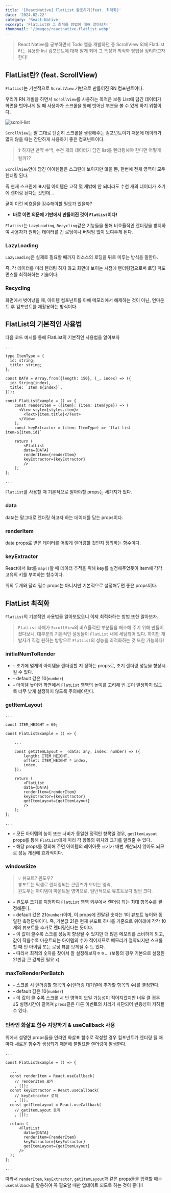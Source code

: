 ```yaml
---
title: '[ReactNative] FlatList 활용하기(feat. 최적화)'
date: '2024.02.22'
category: 'React-Native'
excerpt: 'FlatList와 그 최적화 방법에 대해 알아보자!'
thumbnail: '/images/reactnative-flatlist.webp'
---
```


> React Native를 공부하면서 Todo 앱을 개발하던 중 ScrollView 외에 FlatList라는 유용한 list 컴포넌트에 대해 알게 되어 그 특징과 최적화 방법을 정리하고자 한다!

## **FlatList란? (feat. ScrollView)**

`FlatList`는 기본적으로 `ScrollView` 기반으로 만들어진 RN 컴포넌트이다.

우리가 RN 개발을 하면서 `ScrollView`를 사용하는 목적은 보통 List에 담긴 데이터가 화면을 벗어나게 될 때 사용자가 스크롤을 통해 벗어난 부분을 볼 수 있게 하기 위함이다.

![scroll-list](https://github.com/crucial-sub/odot/assets/87363422/1bd22486-c0bd-4239-b3e6-d66b232d6c6d)

`ScrollView`는 말 그대로 단순히 스크롤을 생성해주는 컴포넌트이기 때문에 데이터가 많지 않을 때는 간단하게 사용하기 좋은 컴포넌트이다.

> ❓ 하지만 만약 수백, 수천 개의 데이터가 담긴 list를 렌더링해야 한다면 어떻게 될까??

`ScrollView`안에 담긴 아이템들은 스크린에 보이지만 않을 뿐, 한번에 전체 영역이 모두 렌더링 된다.

즉 현재 스크린에 표시될 아이템은 고작 몇 개밖에 안 되더라도 수천 개의 데이터가 초기에 렌더링 된다는 것인데…

굳이 이런 비효율을 감수해야할 필요가 있을까?

- **바로 이런 의문에 기반에서 만들어진 것이 `FlatList`이다!**

`FlatList`는 `LazyLoading`, `Recycling`같은 기능들을 통해 비효율적인 렌더링을 방지하여 사용자가 원하는 데이터를 긴 로딩이나 버벅임 없이 보여주게 된다.

### LazyLoading

`LazyLoading`은 실제로 필요할 때까지 리소스의 로딩을 뒤로 미루는 방식을 말한다.

즉, 각 데이터를 미리 렌더링 하지 않고 화면에 보이는 시점에 렌더링함으로써 로딩 퍼포먼스를 최적화하는 기술이다.

### Recycling

화면에서 벗어났을 때, 아이템 컴포넌트를 아예 메모리에서 해제하는 것이 아닌, 언마운트 후 컴포넌트를 재활용하는 방식이다.

## **FlatList의 기본적인 사용법**

다음 코드 예시를 통해 FlatList의 기본적인 사용법을 알아보자

```tsx
...

type ItemType = {
  id: string;
  title: string;
};

const DATA = Array.from({length: 150}, (_, index) => ({
  id: String(index),
  title: `Item ${index}`,
}));

const FlatListExample = () => {
    const renderItem = ({item}: {item: ItemType}) => (
      <View style={styles.item}>
        <Text>{item.title}</Text>
      </View>
    );
    const keyExtractor = (item: ItemType) => `flat-list-item-${item.id}`

    return (
        <FlatList
        data={DATA}
        renderItem={renderItem}
        keyExtractor={keyExtractor}
        />
    );
};

...
```

`FlatList`를 사용할 때 기본적으로 알아야할 props는 세가지가 있다.

### data

data는 말그대로 렌더링 하고자 하는 데이터를 담는 props이다.

### renderItem

data props로 받은 데이터를 어떻게 렌더링할 것인지 정의하는 함수이다.

### keyExtractor

React에서 list를 `map()`할 때 데이터 추적을 위해 key를 설정해주었듯이 item에 각각 고유의 키를 부여하는 함수이다.

위의 두개와 달리 필수 props는 아니지만 기본적으로 설정해두면 좋은 props이다.

## **FlatList 최적화**

`FlatList`의 기본적인 사용법을 알아보았으니 이제 최적화하는 방법 또한 알아보자.

> `FlatList` 자체가 `ScrollView`의 비효율적인 부분들을 해소해 주기 위해 만들어졌다보니, 대부분의 기본적인 설정들이 `FlatList` 내에 세팅되어 있다.
> 하지만 개발자가 직접 원하는 방향으로 `FlatList`의 성능을 최적화하는 것 또한 가능하다!

### initialNumToRender

- **-** 초기에 몇개의 아이템을 렌더링할 지 정하는 props로, 초기 렌더링 성능을 향상시킬 수 있다.
- **-** default 값은 10(`number`)
- **-** 아이템 높이와 화면에서 `FlatList` 영역의 높이를 고려해 빈 곳이 발생하지 않도록 너무 낮게 설정하지 않도록 주의해야한다.

### getItemLayout

```tsx
...

const ITEM_HEIGHT = 60;

const FlatListExample = () => {

    ...

    const getItemLayout =  (data: any, index: number) => ({
        length: ITEM_HEIGHT,
        offset: ITEM_HEIGHT * index,
        index,
    });

    return (
        <FlatList
        data={DATA}
        renderItem={renderItem}
        keyExtractor={keyExtractor}
        getItemLayout={getItemLayout}
        />
    );
};

...
```

- **-** 모든 아이템의 높이 또는 너비가 동일한 정적인 항목일 경우, `getItemLayout` props를 통해 `FlatList`에게 미리 각 항목의 위치와 크기를 알려줄 수 있다.
- **-** 해당 props를 정의해 주면 아이템의 레이아웃 크기가 매번 계산되지 않아도 되므로 성능 개선에 효과적이다.

### windowSize

> 💡 뷰포트? 윈도우? </br>
> 뷰포트는 픽셀로 렌더링되는 콘텐츠가 보이는 영역,</br>
> 윈도우는 아이템이 마운트될 영역으로, 일반적으로 뷰포트보다 훨씬 크다.

- **-** 윈도우 크기를 지정하여 `FlatList` 영역 외부에서 렌더링 되는 최대 항목수를 결정해준다.
- **-** default 값은 21(`number`)이며, 이 props에 전달된 숫자는 1이 뷰포트 높이와 동일한 측정단위이다.
  즉, 기본값 21은 현재 뷰포트 하나를 기준으로 위아래에 각각 10개의 뷰포트를 추가로 렌더링한다는 뜻이다.
- **-** 이 값이 클수록 스크롤 성능이 향상될 수 있지만 더 많은 메모리를 소비하게 되고,
  값이 작을수록 마운트되는 아이템의 수가 적어지므로 메모리가 절약되지만 스크롤 할 때 빈 아이템 또는 로딩 뷰를 보게될 수 도 있다.
- **-** 따라서 최적의 숫자를 찾아서 잘 설정해보자ㅎㅎ… (보통의 경우 기본으로 설정된 21만큼 큰 값까진 필요 x)

### maxToRenderPerBatch

- **-** 스크롤 시 렌더링할 항목의 수(렌더링 대기열에 추가할 항목의 수)를 결정한다.
- **-** default 값은 10(`number`)
- **-** 이 값이 클 수록 스크롤 시 빈 영역이 보일 가능성이 적어지겠지만 너무 클 경우 JS 실행시간이 길어져 `press`같은 다른 이벤트의 처리가 차단되어 반응성이 저하될 수 있다.

### 인라인 화살표 함수 지양하기 & useCallback 사용

위에서 설명한 props들을 인라인 화살표 함수로 작성할 경우 컴포넌트가 렌더링 될 때마다 새로운 함수가 생성되기 때문에 불필요한 렌더링이 발생한다.

```tsx
...

const FlatListExample = () => {

  ...
  const renderItem = React.useCallback(
    // renderItem 로직
    , []);
  const keyExtractor = React.useCallback(
    // keyExtractor 로직
    , []);
  const getItemLayout = React.useCallback(
    // getItemLayout 로직
    , []);

  return (
      <FlatList
        data={DATA}
        renderItem={renderItem}
        keyExtractor={keyExtractor}
        getItemLayout={getItemLayout}
      />
  );
};

...
```

따라서 `renderItem`, `keyExtractor`, `getItemLayout`과 같은 props들을 입력할 때는 `useCallback`을 활용하여 꼭 필요할 때만 업데이트 되도록 하는 것이 좋다!!
